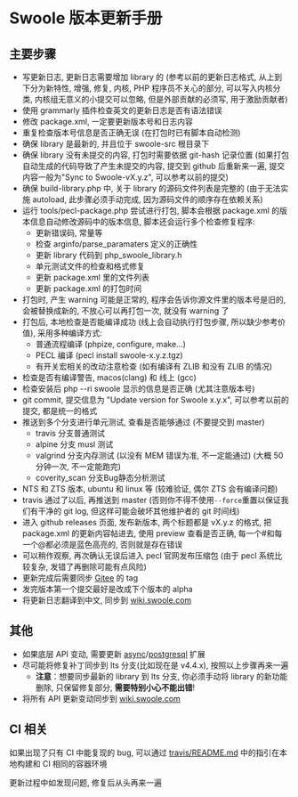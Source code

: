 # Swoole 版本更新手册

## 主要步骤

- 写更新日志, 更新日志需要增加 library 的 (参考以前的更新日志格式, 从上到下分为新特性, 增强, 修复, 内核, PHP 程序员不关心的部分, 可以写入内核分类, 内核组无意义的小提交可以忽略, 但是外部贡献的必须写, 用于激励贡献者)
- 使用 grammarly 插件检查英文的更新日志是否有语法错误
- 修改 package.xml, 一定要更新版本号和日志内容
- 重复检查版本号信息是否正确无误 (在打包时已有脚本自动检测)
- 确保 library 是最新的, 并且位于 swoole-src 根目录下
- 确保 library 没有未提交的内容, 打包时需要依据 git-hash 记录位置 (如果打包自动生成的代码导致了产生未提交的内容, 提交到 github 后重新来一遍, 提交内容一般为"Sync to Swoole-vX.y.z", 可以参考以前的提交)
- 确保 build-library.php 中, 关于 library 的源码文件列表是完整的 (由于无法实施 autoload, 此步骤必须手动完成, 因为源码文件的顺序存在依赖关系)
- 运行 tools/pecl-package.php 尝试进行打包, 脚本会根据 package.xml 的版本信息自动修改源码中的版本信息, 脚本还会运行多个检查修复程序:
  - 更新错误码, 常量等
  - 检查 arginfo/parse_paramaters 定义的正确性
  - 更新 library 代码到 php_swoole_library.h
  - 单元测试文件的检查和格式修复
  - 更新 package.xml 里的文件列表
  - 更新 package.xml 的打包时间
- 打包时, 产生 warning 可能是正常的, 程序会告诉你源文件里的版本号是旧的, 会被替换成新的, 不放心可以再打包一次, 就没有 warning 了
- 打包后, 本地检查是否能编译成功 (线上会自动执行打包步骤, 所以缺少参考价值), 采用多种编译方式:
  - 普通流程编译 (phpize, configure, make...)
  - PECL 编译 (pecl install swoole-x.y.z.tgz)
  - 有开关宏相关的改动注意检查 (如有编译有 ZLIB 和没有 ZLIB 的情况)
- 检查是否有编译警告, macos(clang) 和 线上 (gcc)
- 检查安装后 php --ri swoole 显示的信息是否正确 (尤其注意版本号)
- git commit, 提交信息为 "Update version for Swoole x.y.x", 可以参考以前的提交, 都是统一的格式
- 推送到多个分支进行单元测试, 查看是否能够通过 (不要提交到 master)
  - travis 分支普通测试
  - alpine 分支 musl 测试
  - valgrind 分支内存测试 (以没有 MEM 错误为准, 不一定能通过) (大概 50 分钟一次, 不一定能跑完)
  - coverity_scan 分支Bug静态分析测试
- NTS 和 ZTS 版本, ubuntu 和 linux 等 (较难验证, 偶尔 ZTS 会有编译问题)
- travis 通过了以后, 再推送到 master (否则你不得不使用`--force`重置以保证我们有干净的 git log, 但这样可能会破坏其他维护者的 git 时间线)
- 进入 github releases 页面, 发布新版本, 两个标题都是 vX.y.z 的格式, 把 package.xml 的更新内容帖进去, 使用 preview 查看是否正确, 每一个#和每一个@都必须是蓝色高亮的, 否则就是存在错误
- 可以稍作观察, 再次确认无误后进入 pecl 官网发布压缩包 (由于 pecl 系统比较复杂, 发错了再删除可能有点风险)
- 更新完成后需要同步 [Gitee](https://gitee.com/swoole/swoole) 的 tag
- 发完版本第一个提交最好是改成下个版本的 alpha
- 将更新日志翻译到中文, 同步到 [wiki.swoole.com](https://wiki.swoole.com)

## 其他

- 如果底层 API 变动, 需要更新 [async](https://github.com/swoole/ext-async)/[postgresql](https://github.com/swoole/ext-postgresql) 扩展
- 尽可能将修复补丁同步到 lts 分支(比如现在是 v4.4.x), 按照以上步骤再来一遍
  - **注意**：想要同步最新的 library 到 lts 分支, 你必须手动将 library 的新功能删除, 只保留修复部分, **需要特别小心不能出错**!
- 将所有 API 更新变动同步到 [wiki.swoole.com](https://wiki.swoole.com)

## CI 相关

如果出现了只有 CI 中能复现的 bug, 可以通过 [travis/README.md](https://github.com/swoole/swoole-src/blob/master/travis/README.md) 中的指引在本地构建和 CI 相同的容器环境

更新过程中如发现问题, 修复后从头再来一遍
